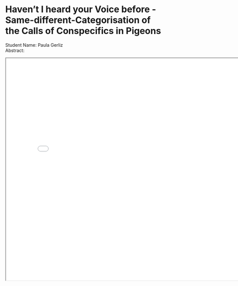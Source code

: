 # Haven’t I heard your Voice before - Same-different-Categorisation of the Calls of Conspecifics in Pigeons
Student Name: Paula Gerliz    
Abstract:    

<iframe width="800" height="700" src="POS_Poster1.pdf"></iframe>
